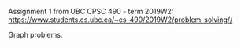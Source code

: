 Assignment 1 from UBC CPSC 490 - term 2019W2:  
<https://www.students.cs.ubc.ca/~cs-490/2019W2/problem-solving//>

Graph problems.
